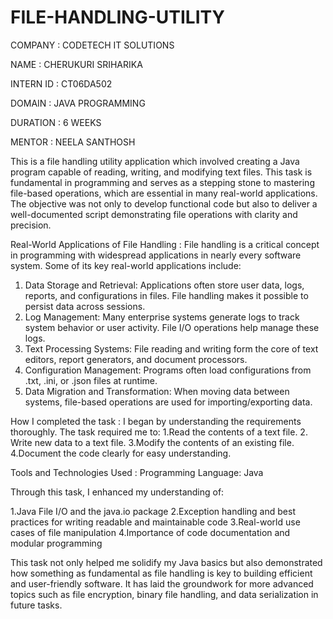 # FILE-HANDLING-UTILITY

COMPANY : CODETECH IT SOLUTIONS

NAME : CHERUKURI SRIHARIKA

INTERN ID : CT06DA502

DOMAIN : JAVA PROGRAMMING

DURATION : 6 WEEKS

MENTOR : NEELA SANTHOSH

This is a file handling utility application which involved creating a Java program capable of reading, writing, and modifying text files. This task is fundamental in programming and serves as a stepping stone to mastering file-based operations, which are essential in many real-world applications. The objective was not only to develop functional code but also to deliver a well-documented script demonstrating file operations with clarity and precision.

Real-World Applications of File Handling : 
File handling is a critical concept in programming with widespread applications in nearly every software system. Some of its key real-world applications include:

1. Data Storage and Retrieval: Applications often store user data, logs, reports, and configurations in files. File handling makes it possible to persist data across sessions.
2. Log Management: Many enterprise systems generate logs to track system behavior or user activity. File I/O operations help manage these logs.
3. Text Processing Systems: File reading and writing form the core of text editors, report generators, and document processors.
4. Configuration Management: Programs often load configurations from .txt, .ini, or .json files at runtime.
5. Data Migration and Transformation: When moving data between systems, file-based operations are used for importing/exporting data.

 How I completed the task : 
 I began by understanding the requirements thoroughly. The task required me to:
1.Read the contents of a text file.
2. Write new data to a text file.
3.Modify the contents of an existing file.
4.Document the code clearly for easy understanding.
  
 Tools and Technologies Used :
 Programming Language: Java
 
 Through this task, I enhanced my understanding of:

1.Java File I/O and the java.io package
2.Exception handling and best practices for writing readable and maintainable code
3.Real-world use cases of file manipulation
4.Importance of code documentation and modular programming

This task not only helped me solidify my Java basics but also demonstrated how something as fundamental as file handling is key to building efficient and user-friendly software. It has laid the groundwork for more advanced topics such as file encryption, binary file handling, and data serialization in future tasks.
